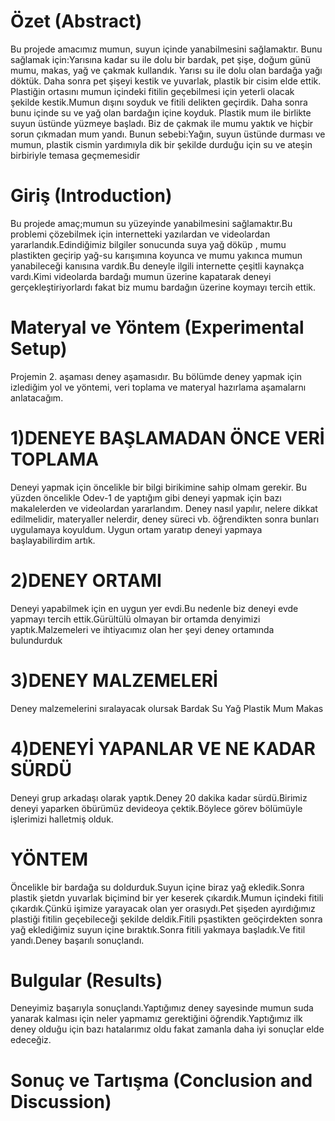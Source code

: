 #  

# Özet (Abstract)

Bu projede amacımız mumun, suyun içinde yanabilmesini sağlamaktır. Bunu sağlamak için:Yarısına kadar su ile dolu bir bardak, pet şişe, doğum günü mumu, makas, yağ ve çakmak kullandık. Yarısı su ile dolu olan bardağa yağı döktük. Daha sonra pet şişeyi kestik ve yuvarlak, plastik bir cisim elde ettik. Plastiğin ortasını mumun içindeki fitilin geçebilmesi için yeterli olacak şekilde kestik.Mumun dışını soyduk ve fitili delikten geçirdik. Daha sonra bunu içinde su ve yağ olan bardağın içine koyduk. Plastik mum ile birlikte suyun üstünde yüzmeye başladı. Biz de çakmak ile mumu yaktık ve hiçbir sorun çıkmadan mum yandı. Bunun sebebi:Yağın, suyun üstünde durması ve mumun, plastik cismin yardımıyla dik bir şekilde durduğu için su ve ateşin birbiriyle temasa geçmemesidir
# Giriş (Introduction)

Bu projede amaç;mumun su yüzeyinde yanabilmesini sağlamaktır.Bu problemi çözebilmek için internetteki yazılardan ve videolardan yararlandık.Edindiğimiz bilgiler sonucunda suya yağ döküp , mumu plastikten geçirip yağ-su karışımına koyunca ve mumu yakınca mumun yanabileceği kanısına vardık.Bu deneyle ilgili internette çeşitli kaynakça vardı.Kimi videolarda bardağı mumun üzerine kapatarak deneyi gerçekleştiriyorlardı fakat biz mumu bardağın üzerine koymayı tercih ettik.

# Materyal ve Yöntem (Experimental Setup)

Projemin 2. aşaması deney aşamasıdır. Bu bölümde deney yapmak için izlediğim yol ve yöntemi, veri toplama ve materyal hazırlama aşamalarnı anlatacağım.
  
# 1)DENEYE BAŞLAMADAN ÖNCE VERİ TOPLAMA

Deneyi yapmak için öncelikle bir bilgi birikimine sahip olmam gerekir. Bu yüzden öncelikle Odev-1 de yaptığım gibi deneyi yapmak için bazı makalelerden ve videolardan yararlandım. Deney nasıl yapılır, nelere dikkat edilmelidir, materyaller nelerdir, deney süreci vb. öğrendikten sonra bunları uygulamaya koyuldum. Uygun ortam yaratıp deneyi yapmaya başlayabilirdim artık.

# 2)DENEY ORTAMI

Deneyi yapabilmek için en uygun yer evdi.Bu nedenle biz deneyi evde yapmayı tercih ettik.Gürültülü olmayan bir ortamda denyimizi yaptık.Malzemeleri ve ihtiyacımız olan her şeyi deney ortamında bulundurduk

# 3)DENEY MALZEMELERİ
 
 Deney malzemelerini sıralayacak olursak
  Bardak
  Su
  Yağ
  Plastik
  Mum
  Makas
   
# 4)DENEYİ YAPANLAR VE NE KADAR SÜRDÜ 
Deneyi grup arkadaşı olarak yaptık.Deney 20 dakika kadar sürdü.Birimiz deneyi yaparken öbürümüz devideoya çektik.Böylece görev bölümüyle işlerimizi halletmiş olduk.

# YÖNTEM

Öncelikle bir bardağa su doldurduk.Suyun içine biraz yağ ekledik.Sonra plastik şietdn yuvarlak biçimind bir yer keserek çıkardık.Mumun içindeki fitili çıkardık.Çünkü işimize yarayacak olan yer orasıydı.Pet şişeden ayırdığımız plastiği fitilin geçebileceği şekilde deldik.Fitili pşastikten geöçirdekten sonra yağ eklediğimiz suyun içine bıraktık.Sonra fitili yakmaya başladık.Ve fitil yandı.Deney başarılı sonuçlandı.
# Bulgular (Results)

Deneyimiz başarıyla sonuçlandı.Yaptığımız deney sayesinde mumun suda yanarak kalması için neler yapmamız gerektiğini öğrendik.Yaptığımız ilk deney olduğu için bazı hatalarımız oldu fakat zamanla daha iyi sonuçlar elde edeceğiz.
# Sonuç ve Tartışma (Conclusion and Discussion) 



